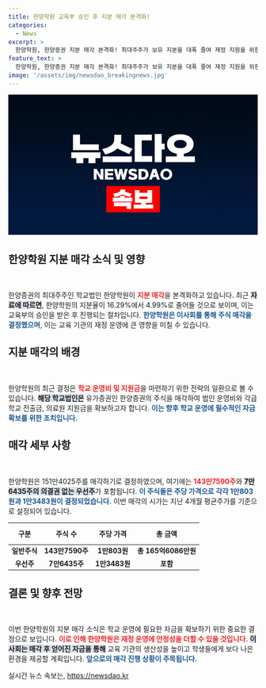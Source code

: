 ```yaml
---
title: 한양학원 교육부 승인 후 지분 매각 본격화!
categories:
  - News
excerpt: >
  한양학원, 한양증권 지분 매각 본격화! 최대주주가 보유 지분을 대폭 줄여 재정 지원을 위한 움직임에 나섰습니다. 165억 규모의 매각이 교육부 승인을 받아 주목받고 있습니다. 클릭해 자세한 소식을 확인하세요!
feature_text: >
  한양학원, 한양증권 지분 매각 본격화! 최대주주가 보유 지분을 대폭 줄여 재정 지원을 위한 움직임에 나섰습니다. 165억 규모의 매각이 교육부 승인을 받아 주목받고 있습니다. 클릭해 자세한 소식을 확인하세요!
image: '/assets/img/newsdao_breakingnews.jpg'
---
```


<p><img src="/assets/img/newsdao_breakingnews.jpg" alt="bookingtag 속보" /></p>

<h2 data-ke-size="size26">한양학원 지분 매각 소식 및 영향</h2>

<p data-ke-size="size16">&nbsp;</p>

<p>한양증권의 최대주주인 학교법인 한양학원이 <b><span style="color: #ee2323;">지분 매각</span></b>을 본격화하고 있습니다. 최근 <b><span style="background-color: #21538527;">자료에 따르면</span></b>, 한양학원의 지분율이 16.29%에서 4.99%로 줄어들 것으로 보이며, 이는 교육부의 승인을 받은 후 진행되는 절차입니다. <b><span style="color: #1a5490;">한양학원은 이사회를 통해 주식 매각을 결정했으며</span></b>, 이는 교육 기관의 재정 운영에 큰 영향을 미칠 수 있습니다.</p>

<h2 data-ke-size="size26">지분 매각의 배경</h2>

<p data-ke-size="size16">&nbsp;</p>

<p>한양학원의 최근 결정은 <b><span style="color: #ee2323;">학교 운영비 및 지원금</span></b>을 마련하기 위한 전략의 일환으로 볼 수 있습니다. <b><span style="background-color: #21538527;">해당 학교법인은</span></b> 유가증권인 한양증권의 주식을 매각하여 법인 운영비와 각급 학교 전출금, 의료원 지원금을 확보하고자 합니다. <b><span style="color: #1a5490;">이는 향후 학교 운영에 필수적인 자금 확보를 위한 조치입니다.</span></b></p>

<h2 data-ke-size="size26">매각 세부 사항</h2>

<p data-ke-size="size16">&nbsp;</p>

<p>한양학원은 151만4025주를 매각하기로 결정하였으며, 여기에는 <b><span style="color: #ee2323;">143만7590주</span></b>와 <b><span style="background-color: #21538527;">7만6435주의 의결권 없는 우선주</span></b>가 포함됩니다. <b><span style="color: #1a5490;">이 주식들은 주당 가격으로 각각 1만803원과 1만3483원이 결정되었습니다.</span></b> 이번 매각의 시가는 지난 4개월 평균주가를 기준으로 설정되어 있습니다.</p>

<table style="width: 100%; border-collapse: collapse;">
  <thead>
    <tr>
      <th style="text-align: center; height: 36px;"><b>구분</b></th>
      <th style="text-align: center; height: 36px;"><b>주식 수</b></th>
      <th style="text-align: center; height: 36px;"><b>주당 가격</b></th>
      <th style="text-align: center; height: 36px;"><b>총 금액</b></th>
    </tr>
  </thead>
  <tbody>
    <tr>
      <td style="text-align: center; height: 17px;"><b>일반주식</b></td>
      <td style="text-align: center; height: 17px;"><b>143만7590주</b></td>
      <td style="text-align: center; height: 17px;"><b>1만803원</b></td>
      <td style="text-align: center; height: 17px;"><b>총 165억6086만원</b></td>
    </tr>
    <tr>
      <td style="text-align: center; height: 17px;"><b>우선주</b></td>
      <td style="text-align: center; height: 17px;"><b>7만6435주</b></td>
      <td style="text-align: center; height: 17px;"><b>1만3483원</b></td>
      <td style="text-align: center; height: 17px;"><b>포함</b></td>
    </tr>
  </tbody>
</table>

<h2 data-ke-size="size26">결론 및 향후 전망</h2>

<p data-ke-size="size16">&nbsp;</p>

<p>이번 한양학원의 지분 매각 소식은 학교 운영에 필요한 자금을 확보하기 위한 중요한 결정으로 보입니다. <b><span style="color: #ee2323;">이로 인해 한양학원은 재정 운영에 안정성을 더할 수 있을 것입니다.</span></b> <b><span style="background-color: #21538527;">이사회는 매각 후 얻어진 자금을 통해</span></b> 교육 기관의 생산성을 높이고 학생들에게 보다 나은 환경을 제공할 계획입니다. <b><span style="color: #1a5490;">앞으로의 매각 진행 상황이 주목됩니다.</span></b></p>
실시간 뉴스 속보는, <a href="https://newsdao.kr" rel="dofollow">https://newsdao.kr</a>


